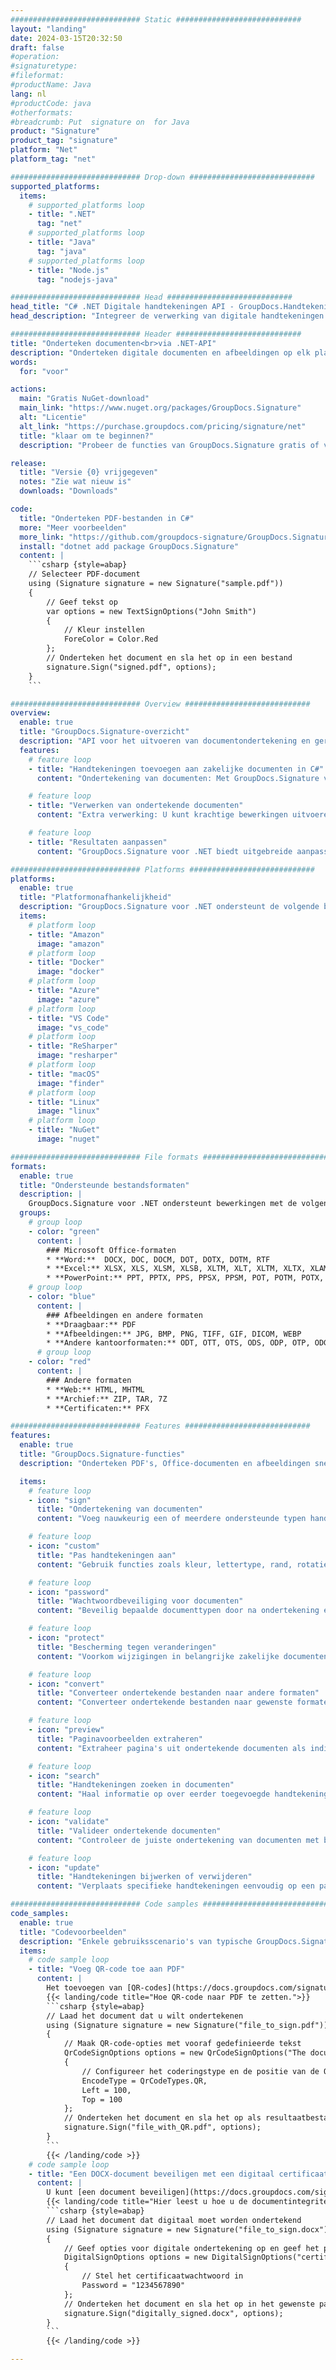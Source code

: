 ```yaml
---
############################# Static ############################
layout: "landing"
date: 2024-03-15T20:32:50
draft: false
#operation: 
#signaturetype: 
#fileformat: 
#productName: Java
lang: nl
#productCode: java
#otherformats: 
#breadcrumb: Put  signature on  for Java
product: "Signature"
product_tag: "signature"
platform: "Net"
platform_tag: "net"

############################# Drop-down ############################
supported_platforms:
  items:
    # supported_platforms loop
    - title: ".NET"
      tag: "net"
    # supported_platforms loop
    - title: "Java"
      tag: "java"
    # supported_platforms loop
    - title: "Node.js"
      tag: "nodejs-java"

############################# Head ############################
head_title: "C# .NET Digitale handtekeningen API - GroupDocs.Handtekening"
head_description: "Integreer de verwerking van digitale handtekeningen in uw .NET-apps met behulp van GroupDocs.Signature. Beveilig uw bestanden snel en efficiënt met handtekeningen."

############################# Header ############################
title: "Onderteken documenten<br>via .NET-API"
description: "Onderteken digitale documenten en afbeeldingen op elk platform met behulp van onze flexibele API's en app-gebaseerde oplossingen voor programmeurs en eindgebruikers."
words:
  for: "voor"

actions:
  main: "Gratis NuGet-download"
  main_link: "https://www.nuget.org/packages/GroupDocs.Signature"
  alt: "Licentie"
  alt_link: "https://purchase.groupdocs.com/pricing/signature/net"
  title: "klaar om te beginnen?"
  description: "Probeer de functies van GroupDocs.Signature gratis of vraag een licentie aan"

release:
  title: "Versie {0} vrijgegeven"
  notes: "Zie wat nieuw is"
  downloads: "Downloads"

code:
  title: "Onderteken PDF-bestanden in C#"
  more: "Meer voorbeelden"
  more_link: "https://github.com/groupdocs-signature/GroupDocs.Signature-for-.NET"
  install: "dotnet add package GroupDocs.Signature"
  content: |
    ```csharp {style=abap}   
    // Selecteer PDF-document
    using (Signature signature = new Signature("sample.pdf"))
    {
        // Geef tekst op
        var options = new TextSignOptions("John Smith")
        {
            // Kleur instellen
            ForeColor = Color.Red
        };
        // Onderteken het document en sla het op in een bestand
        signature.Sign("signed.pdf", options);
    }
    ```

############################# Overview ############################
overview:
  enable: true
  title: "GroupDocs.Signature-overzicht"
  description: "API voor het uitvoeren van documentondertekening en gerelateerde bewerkingen in .NET-applicaties"
  features:
    # feature loop
    - title: "Handtekeningen toevoegen aan zakelijke documenten in C#"
      content: "Ondertekening van documenten: Met GroupDocs.Signature voor .NET kunt u verschillende soorten handtekeningen, zoals tekst, afbeeldingen, streepjescodes en digitale certificaten, toevoegen aan PDF- en Office-documenten. Met deze API kunt u uw documenten ondertekenen met vrijwel elk gegevenstype, inclusief verborgen metadata."

    # feature loop
    - title: "Verwerken van ondertekende documenten"
      content: "Extra verwerking: U kunt krachtige bewerkingen uitvoeren op ondertekende documenten met behulp van GroupDocs.Signature. Dit omvat het zoeken naar bestaande handtekeningen in bedrijfsdocumenten en het verifiëren ervan aan de hand van specifieke criteria. Bovendien kunt u via deze .NET API documentinformatie ophalen en voorbeeldpagina's bekijken."

    # feature loop
    - title: "Resultaten aanpassen"
      content: "GroupDocs.Signature voor .NET biedt uitgebreide aanpassingsmogelijkheden. U kunt handtekeningen overal op een documentpagina nauwkeurig plaatsen en hun uiterlijk aanpassen met behulp van diverse instellingen. Bovendien ondersteunt deze API het opslaan van verwerkte documenten in een groot aantal ondersteunde formaten."

############################# Platforms ############################
platforms:
  enable: true
  title: "Platformonafhankelijkheid"
  description: "GroupDocs.Signature voor .NET ondersteunt de volgende besturingssystemen, frameworks en pakketbeheerders"
  items:
    # platform loop
    - title: "Amazon"
      image: "amazon"
    # platform loop
    - title: "Docker"
      image: "docker"
    # platform loop
    - title: "Azure"
      image: "azure"
    # platform loop
    - title: "VS Code"
      image: "vs_code"
    # platform loop
    - title: "ReSharper"
      image: "resharper"
    # platform loop
    - title: "macOS"
      image: "finder"
    # platform loop
    - title: "Linux"
      image: "linux"
    # platform loop
    - title: "NuGet"
      image: "nuget"

############################# File formats ############################
formats:
  enable: true
  title: "Ondersteunde bestandsformaten"
  description: |
    GroupDocs.Signature voor .NET ondersteunt bewerkingen met de volgende [bestandsindelingen](https://docs.groupdocs.com/signature/net/supported-document-formats/).
  groups:
    # group loop
    - color: "green"
      content: |
        ### Microsoft Office-formaten
        * **Word:**  DOCX, DOC, DOCM, DOT, DOTX, DOTM, RTF
        * **Excel:** XLSX, XLS, XLSM, XLSB, XLTM, XLT, XLTM, XLTX, XLAM, SXC, SpreadsheetML
        * **PowerPoint:** PPT, PPTX, PPS, PPSX, PPSM, POT, POTM, POTX, PPTM
    # group loop
    - color: "blue"
      content: |
        ### Afbeeldingen en andere formaten
        * **Draagbaar:** PDF
        * **Afbeeldingen:** JPG, BMP, PNG, TIFF, GIF, DICOM, WEBP
        * **Andere kantoorformaten:** ODT, OTT, OTS, ODS, ODP, OTP, ODG
      # group loop
    - color: "red"
      content: |
        ### Andere formaten
        * **Web:** HTML, MHTML
        * **Archief:** ZIP, TAR, 7Z
        * **Certificaten:** PFX

############################# Features ############################
features:
  enable: true
  title: "GroupDocs.Signature-functies"
  description: "Onderteken PDF's, Office-documenten en afbeeldingen snel en nauwkeurig"

  items:
    # feature loop
    - icon: "sign"
      title: "Ondertekening van documenten"
      content: "Voeg nauwkeurig een of meerdere ondersteunde typen handtekeningen toe op elke opgegeven positie in zakelijke documenten."

    # feature loop
    - icon: "custom"
      title: "Pas handtekeningen aan"
      content: "Gebruik functies zoals kleur, lettertype, rand, rotatie, enz. om de weergave van handtekeningen te configureren."

    # feature loop
    - icon: "password"
      title: "Wachtwoordbeveiliging voor documenten"
      content: "Beveilig bepaalde documenttypen door na ondertekening een wachtwoord in te stellen."

    # feature loop
    - icon: "protect"
      title: "Bescherming tegen veranderingen"
      content: "Voorkom wijzigingen in belangrijke zakelijke documenten na het plaatsen van een handtekening met een digitaal certificaat."

    # feature loop
    - icon: "convert"
      title: "Converteer ondertekende bestanden naar andere formaten"
      content: "Converteer ondertekende bestanden naar gewenste formaten, zoals het opslaan van een Word-document als PDF."

    # feature loop
    - icon: "preview"
      title: "Paginavoorbeelden extraheren"
      content: "Extraheer pagina's uit ondertekende documenten als individuele afbeeldingen voor toekomstige verwerking."

    # feature loop
    - icon: "search"
      title: "Handtekeningen zoeken in documenten"
      content: "Haal informatie op over eerder toegevoegde handtekeningen in specifieke documenten."

    # feature loop
    - icon: "validate"
      title: "Valideer ondertekende documenten"
      content: "Controleer de juiste ondertekening van documenten met behulp van validatiefuncties."

    # feature loop
    - icon: "update"
      title: "Handtekeningen bijwerken of verwijderen"
      content: "Verplaats specifieke handtekeningen eenvoudig op een pagina, wijzig de tekst ervan of verwijder ze zonder problemen."

############################# Code samples ############################
code_samples:
  enable: true
  title: "Codevoorbeelden"
  description: "Enkele gebruiksscenario's van typische GroupDocs.Signature voor .NET-bewerkingen"
  items:
    # code sample loop
    - title: "Voeg QR-code toe aan PDF"
      content: |
        Het toevoegen van [QR-codes](https://docs.groupdocs.com/signature/net/esign-document-with-qr-code-signature/) aan specifieke pagina's van PDF-documenten kan bedrijfsprocessen verbeteren. Hieronder ziet u een voorbeeld van hoe u een QR-code kunt toevoegen met GroupDocs.Signature.
        {{< landing/code title="Hoe QR-code naar PDF te zetten.">}}
        ```csharp {style=abap}
        // Laad het document dat u wilt ondertekenen
        using (Signature signature = new Signature("file_to_sign.pdf"))
        {
            // Maak QR-code-opties met vooraf gedefinieerde tekst
            QrCodeSignOptions options = new QrCodeSignOptions("The document is approved by John Smith")
            {
                // Configureer het coderingstype en de positie van de QR-code op de pagina
                EncodeType = QrCodeTypes.QR,
                Left = 100,
                Top = 100
            };
            // Onderteken het document en sla het op als resultaatbestand
            signature.Sign("file_with_QR.pdf", options);
        }
        ```
        {{< /landing/code >}}
    # code sample loop
    - title: "Een DOCX-document beveiligen met een digitaal certificaat"
      content: |
        U kunt [een document beveiligen](https://docs.groupdocs.com/signature/net/esign-document-with-digital-signature/) met behulp van persoonlijke of zakelijke handtekeningen die zijn opgeslagen als digitale certificaten. Dergelijke beschermde documenten kunnen niet worden gewijzigd zonder de handtekening ongeldig te maken.
        {{< landing/code title="Hier leest u hoe u de documentintegriteit kunt garanderen.">}}
        ```csharp {style=abap}   
        // Laad het document dat digitaal moet worden ondertekend
        using (Signature signature = new Signature("file_to_sign.docx"))
        {
            // Geef opties voor digitale ondertekening op en geef het pad naar het certificaatbestand op
            DigitalSignOptions options = new DigitalSignOptions("certificate.pfx")
            {
                // Stel het certificaatwachtwoord in
                Password = "1234567890"
            };
            // Onderteken het document en sla het op in het gewenste pad
            signature.Sign("digitally_signed.docx", options);
        }
        ```
        {{< /landing/code >}}

---
```

